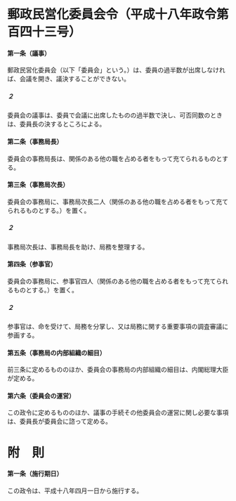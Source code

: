 # 郵政民営化委員会令（平成十八年政令第百四十三号）
#### 第一条（議事）
郵政民営化委員会（以下「委員会」という。）は、委員の過半数が出席しなければ、会議を開き、議決することができない。
##### ２
委員会の議事は、委員で会議に出席したものの過半数で決し、可否同数のときは、委員長の決するところによる。
#### 第二条（事務局長）
委員会の事務局長は、関係のある他の職を占める者をもって充てられるものとする。
#### 第三条（事務局次長）
委員会の事務局に、事務局次長二人（関係のある他の職を占める者をもって充てられるものとする。）を置く。
##### ２
事務局次長は、事務局長を助け、局務を整理する。
#### 第四条（参事官）
委員会の事務局に、参事官四人（関係のある他の職を占める者をもって充てられるものとする。）を置く。
##### ２
参事官は、命を受けて、局務を分掌し、又は局務に関する重要事項の調査審議に参画する。
#### 第五条（事務局の内部組織の細目）
前三条に定めるもののほか、委員会の事務局の内部組織の細目は、内閣総理大臣が定める。
#### 第六条（委員会の運営）
この政令に定めるもののほか、議事の手続その他委員会の運営に関し必要な事項は、委員長が委員会に諮って定める。
# 附　則
#### 第一条（施行期日）
この政令は、平成十八年四月一日から施行する。
